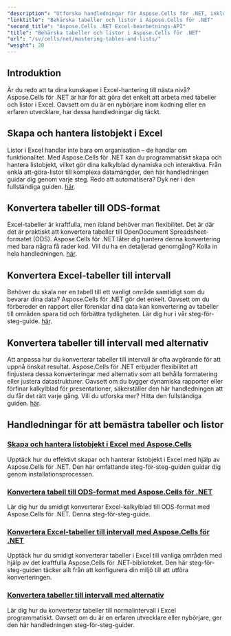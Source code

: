 ```yaml
---
"description": "Utforska handledningar för Aspose.Cells för .NET, inklusive hur du skapar och hanterar listobjekt, konverterar tabeller till intervall och konverterar till ODS-format steg för steg."
"linktitle": "Behärska tabeller och listor i Aspose.Cells för .NET"
"second_title": "Aspose.Cells .NET Excel-bearbetnings-API"
"title": "Behärska tabeller och listor i Aspose.Cells för .NET"
"url": "/sv/cells/net/mastering-tables-and-lists/"
"weight": 20
---
```


## Introduktion

Är du redo att ta dina kunskaper i Excel-hantering till nästa nivå? Aspose.Cells för .NET är här för att göra det enkelt att arbeta med tabeller och listor i Excel. Oavsett om du är en nybörjare inom kodning eller en erfaren utvecklare, har dessa handledningar dig täckt.

## Skapa och hantera listobjekt i Excel  
Listor i Excel handlar inte bara om organisation – de handlar om funktionalitet. Med Aspose.Cells för .NET kan du programmatiskt skapa och hantera listobjekt, vilket gör dina kalkylblad dynamiska och interaktiva. Från enkla att-göra-listor till komplexa datamängder, den här handledningen guidar dig genom varje steg. Redo att automatisera? Dyk ner i den fullständiga guiden. [här](./create-and-manage-list-object/).  

## Konvertera tabeller till ODS-format  
Excel-tabeller är kraftfulla, men ibland behöver man flexibilitet. Det är där det är praktiskt att konvertera tabeller till OpenDocument Spreadsheet-formatet (ODS). Aspose.Cells för .NET låter dig hantera denna konvertering med bara några få rader kod. Vill du ha en detaljerad genomgång? Kolla in hela handledningen. [här](./convert-table-to-ods-format/).  

## Konvertera Excel-tabeller till intervall  
Behöver du skala ner en tabell till ett vanligt område samtidigt som du bevarar dina data? Aspose.Cells för .NET gör det enkelt. Oavsett om du förbereder en rapport eller förenklar dina data kan konvertering av tabeller till områden spara tid och förbättra tydligheten. Lär dig hur i vår steg-för-steg-guide. [här](./convert-excel-tables-to-range/).  

## Konvertera tabeller till intervall med alternativ  

Att anpassa hur du konverterar tabeller till intervall är ofta avgörande för att uppnå önskat resultat. Aspose.Cells för .NET erbjuder flexibilitet att finjustera dessa konverteringar med alternativ som att behålla formatering eller justera datastrukturer. Oavsett om du bygger dynamiska rapporter eller förfinar kalkylblad för presentationer, säkerställer den här handledningen att du får det rätt varje gång. Vill du utforska mer? Hitta den fullständiga guiden. [här](./convert-tables-to-range-with-options/).  

## Handledningar för att bemästra tabeller och listor
### [Skapa och hantera listobjekt i Excel med Aspose.Cells](./create-and-manage-list-object/)
Upptäck hur du effektivt skapar och hanterar listobjekt i Excel med hjälp av Aspose.Cells för .NET. Den här omfattande steg-för-steg-guiden guidar dig genom installationsprocessen.
### [Konvertera tabell till ODS-format med Aspose.Cells för .NET](./convert-table-to-ods-format/)
Lär dig hur du smidigt konverterar Excel-kalkylblad till ODS-format med Aspose.Cells för .NET. Denna steg-för-steg-guide.
### [Konvertera Excel-tabeller till intervall med Aspose.Cells för .NET](./convert-excel-tables-to-range/)
Upptäck hur du smidigt konverterar tabeller i Excel till vanliga områden med hjälp av det kraftfulla Aspose.Cells för .NET-biblioteket. Den här steg-för-steg-guiden täcker allt från att konfigurera din miljö till att utföra konverteringen.
### [Konvertera tabeller till intervall med alternativ](./convert-tables-to-range-with-options/)
Lär dig hur du konverterar tabeller till normalintervall i Excel programmatiskt. Oavsett om du är en erfaren utvecklare eller nybörjare, ger den här handledningen steg-för-steg-guider.
